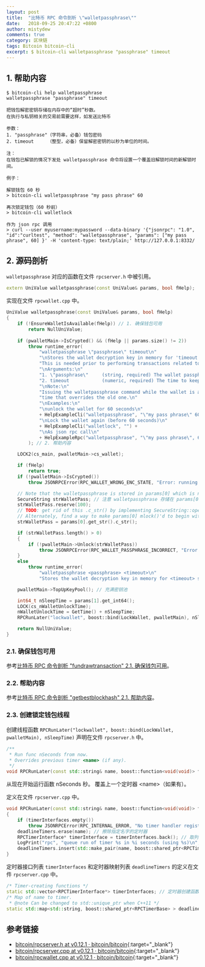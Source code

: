 ```yaml
---
layout: post
title:  "比特币 RPC 命令剖析 \"walletpassphrase\""
date:   2018-09-25 20:47:22 +0800
author: mistydew
comments: true
category: 区块链
tags: Bitcoin bitcoin-cli
excerpt: $ bitcoin-cli walletpassphrase "passphrase" timeout
---
```

## 1. 帮助内容

```shell
$ bitcoin-cli help walletpassphrase
walletpassphrase "passphrase" timeout

把钱包解密密钥存储在内存中的“超时”秒数。
在执行与私钥相关的交易前需要这样，如发送比特币

参数：
1. "passphrase"（字符串，必备）钱包密码
2. timeout     （整型，必备）保留解密密钥的以秒为单位的时间。

注：
在钱包已解锁的情况下发处 walletpassphrase 命令将设置一个覆盖旧解锁时间的新解锁时间。

例子：

解锁钱包 60 秒
> bitcoin-cli walletpassphrase "my pass phrase" 60

再次锁定钱包（60 秒前）
> bitcoin-cli walletlock

作为 json rpc 调用
> curl --user myusername:mypassword --data-binary '{"jsonrpc": "1.0", "id":"curltest", "method": "walletpassphrase", "params": ["my pass phrase", 60] }' -H 'content-type: text/plain;' http://127.0.0.1:8332/
```

## 2. 源码剖析

`walletpassphrase` 对应的函数在文件 `rpcserver.h` 中被引用。

```cpp
extern UniValue walletpassphrase(const UniValue& params, bool fHelp);
```

实现在文件 `rpcwallet.cpp` 中。

```cpp
UniValue walletpassphrase(const UniValue& params, bool fHelp)
{
    if (!EnsureWalletIsAvailable(fHelp)) // 1. 确保钱包可用
        return NullUniValue;
    
    if (pwalletMain->IsCrypted() && (fHelp || params.size() != 2))
        throw runtime_error(
            "walletpassphrase \"passphrase\" timeout\n"
            "\nStores the wallet decryption key in memory for 'timeout' seconds.\n"
            "This is needed prior to performing transactions related to private keys such as sending bitcoins\n"
            "\nArguments:\n"
            "1. \"passphrase\"     (string, required) The wallet passphrase\n"
            "2. timeout            (numeric, required) The time to keep the decryption key in seconds.\n"
            "\nNote:\n"
            "Issuing the walletpassphrase command while the wallet is already unlocked will set a new unlock\n"
            "time that overrides the old one.\n"
            "\nExamples:\n"
            "\nunlock the wallet for 60 seconds\n"
            + HelpExampleCli("walletpassphrase", "\"my pass phrase\" 60") +
            "\nLock the wallet again (before 60 seconds)\n"
            + HelpExampleCli("walletlock", "") +
            "\nAs json rpc call\n"
            + HelpExampleRpc("walletpassphrase", "\"my pass phrase\", 60")
        ); // 2. 帮助内容

    LOCK2(cs_main, pwalletMain->cs_wallet);

    if (fHelp)
        return true;
    if (!pwalletMain->IsCrypted())
        throw JSONRPCError(RPC_WALLET_WRONG_ENC_STATE, "Error: running with an unencrypted wallet, but walletpassphrase was called.");

    // Note that the walletpassphrase is stored in params[0] which is not mlock()ed
    SecureString strWalletPass; // 注意 walletpassphrase 存储在 params[0] 中，而不是 mlock()ed
    strWalletPass.reserve(100);
    // TODO: get rid of this .c_str() by implementing SecureString::operator=(std::string)
    // Alternately, find a way to make params[0] mlock()'d to begin with.
    strWalletPass = params[0].get_str().c_str();

    if (strWalletPass.length() > 0)
    {
        if (!pwalletMain->Unlock(strWalletPass))
            throw JSONRPCError(RPC_WALLET_PASSPHRASE_INCORRECT, "Error: The wallet passphrase entered was incorrect.");
    }
    else
        throw runtime_error(
            "walletpassphrase <passphrase> <timeout>\n"
            "Stores the wallet decryption key in memory for <timeout> seconds.");

    pwalletMain->TopUpKeyPool(); // 充满密钥池

    int64_t nSleepTime = params[1].get_int64();
    LOCK(cs_nWalletUnlockTime);
    nWalletUnlockTime = GetTime() + nSleepTime;
    RPCRunLater("lockwallet", boost::bind(LockWallet, pwalletMain), nSleepTime); // 3. 创建锁定钱包线程

    return NullUniValue;
}
```

### 2.1. 确保钱包可用

参考[比特币 RPC 命令剖析 "fundrawtransaction" 2.1. 确保钱包可用](/blog/2018/07/bitcoin-rpc-command-fundrawtransaction.html#21-确保钱包可用)。

### 2.2. 帮助内容

参考[比特币 RPC 命令剖析 "getbestblockhash" 2.1. 帮助内容](/blog/2018/05/bitcoin-rpc-command-getbestblockhash.html#21-帮助内容)。

### 2.3. 创建锁定钱包线程

创建线程函数 `RPCRunLater("lockwallet", boost::bind(LockWallet, pwalletMain), nSleepTime)` 声明在文件 `rpcserver.h` 中。

```cpp
/**
 * Run func nSeconds from now.
 * Overrides previous timer <name> (if any).
 */
void RPCRunLater(const std::string& name, boost::function<void(void)> func, int64_t nSeconds);
```

从现在开始运行函数 nSeconds 秒。
覆盖上一个定时器 \<name\>（如果有）。

定义在文件 `rpcserver.cpp` 中。

```cpp
void RPCRunLater(const std::string& name, boost::function<void(void)> func, int64_t nSeconds)
{
    if (timerInterfaces.empty())
        throw JSONRPCError(RPC_INTERNAL_ERROR, "No timer handler registered for RPC");
    deadlineTimers.erase(name); // 擦除指定名字的定时器
    RPCTimerInterface* timerInterface = timerInterfaces.back(); // 取列表中最后一个定时器
    LogPrint("rpc", "queue run of timer %s in %i seconds (using %s)\n", name, nSeconds, timerInterface->Name());
    deadlineTimers.insert(std::make_pair(name, boost::shared_ptr<RPCTimerBase>(timerInterface->NewTimer(func, nSeconds*1000)))); // 和定时器名字配对，插入到截止时间定时器映射列表中
}
```

定时器接口列表 `timerInterfaces` 和定时器映射列表 `deadlineTimers` 的定义在文件 `rpcserver.cpp` 中。

```cpp
/* Timer-creating functions */
static std::vector<RPCTimerInterface*> timerInterfaces; // 定时器创建函数
/* Map of name to timer.
 * @note Can be changed to std::unique_ptr when C++11 */
static std::map<std::string, boost::shared_ptr<RPCTimerBase> > deadlineTimers; // 定时器名字映射。
```

## 参考链接

* [bitcoin/rpcserver.h at v0.12.1 · bitcoin/bitcoin](https://github.com/bitcoin/bitcoin/blob/v0.12.1/src/rpcserver.h){:target="_blank"}
* [bitcoin/rpcserver.cpp at v0.12.1 · bitcoin/bitcoin](https://github.com/bitcoin/bitcoin/blob/v0.12.1/src/rpcserver.cpp){:target="_blank"}
* [bitcoin/rpcwallet.cpp at v0.12.1 · bitcoin/bitcoin](https://github.com/bitcoin/bitcoin/blob/v0.12.1/src/wallet/rpcwallet.cpp){:target="_blank"}
